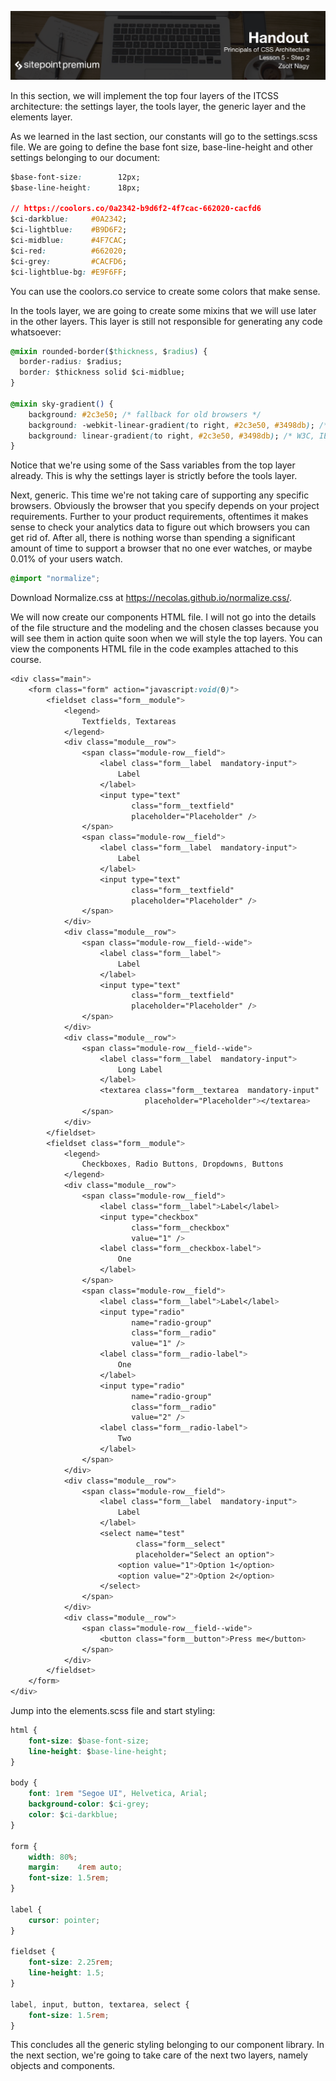 ![](headings/5.2.png)

In this section, we will implement the top four layers of the ITCSS architecture: the settings layer, the tools layer, the generic layer and the elements layer.

As we learned in the last section, our constants will go to the settings.scss file. We are going to define the base font size, base-line-height and other settings belonging to our document:

```css
$base-font-size:        12px;
$base-line-height:      18px;

// https://coolors.co/0a2342-b9d6f2-4f7cac-662020-cacfd6
$ci-darkblue:     #0A2342;
$ci-lightblue:    #B9D6F2;
$ci-midblue:      #4F7CAC;
$ci-red:          #662020;
$ci-grey:         #CACFD6;
$ci-lightblue-bg: #E9F6FF;
```

You can use the coolors.co service to create some colors that make sense.

In the tools layer, we are going to create some mixins that we will use later in the other layers. This layer is still not responsible for generating any code whatsoever:

```css
@mixin rounded-border($thickness, $radius) {
  border-radius: $radius;
  border: $thickness solid $ci-midblue;
}

@mixin sky-gradient() {
    background: #2c3e50; /* fallback for old browsers */
    background: -webkit-linear-gradient(to right, #2c3e50, #3498db); /* Chrome 10-25, Safari 5.1-6 */
    background: linear-gradient(to right, #2c3e50, #3498db); /* W3C, IE 10+/ Edge, Firefox 16+, Chrome 26+, Opera 12+, Safari 7+ */
}
```

Notice that we're using some of the Sass variables from the top layer already. This is why the settings layer is strictly before the tools layer.

Next, generic. This time we're not taking care of supporting any specific browsers. Obviously the browser that you specify depends on your project requirements. Further to your product requirements, oftentimes it makes sense to check your analytics data to figure out which browsers you can get rid of. After all, there is nothing worse than spending a significant amount of time to support a browser that no one ever watches, or maybe 0.01% of your users watch.

```css
@import "normalize";
```

Download Normalize.css at https://necolas.github.io/normalize.css/.

We will now create our components HTML file. I will not go into the details of the file structure and the modeling and the chosen classes because you will see them in action quite soon when we will style the top layers. You can view the components HTML file in the code examples attached to this course. 

```css
<div class="main">
	<form class="form" action="javascript:void(0)">
		<fieldset class="form__module">
			<legend>
				Textfields, Textareas
			</legend>
			<div class="module__row">
				<span class="module-row__field">
					<label class="form__label  mandatory-input">
						Label
					</label>
					<input type="text"
						   class="form__textfield"
						   placeholder="Placeholder" />
				</span>
				<span class="module-row__field">
					<label class="form__label  mandatory-input">
						Label
					</label>                               
					<input type="text"
						   class="form__textfield" 
						   placeholder="Placeholder" />
				</span>                               
			</div>
			<div class="module__row">
				<span class="module-row__field--wide">
					<label class="form__label">
						Label
					</label>  
					<input type="text"
						   class="form__textfield"
						   placeholder="Placeholder" />
				</span>
			</div>  
			<div class="module__row">
				<span class="module-row__field--wide">
					<label class="form__label  mandatory-input">
						Long Label
					</label>  
					<textarea class="form__textarea  mandatory-input"
							  placeholder="Placeholder"></textarea>
				</span>
			</div>                  
		</fieldset>
		<fieldset class="form__module">
			<legend>
				Checkboxes, Radio Buttons, Dropdowns, Buttons
			</legend>
			<div class="module__row">
				<span class="module-row__field">
					<label class="form__label">Label</label>
					<input type="checkbox"
						   class="form__checkbox"
						   value="1" />
					<label class="form__checkbox-label">
						One
					</label>
				</span>
				<span class="module-row__field">
					<label class="form__label">Label</label>
					<input type="radio"
						   name="radio-group"
						   class="form__radio"
						   value="1" />
					<label class="form__radio-label">
						One
					</label>  
					<input type="radio"
						   name="radio-group"
						   class="form__radio"
						   value="2" />
					<label class="form__radio-label">
						Two
					</label>                        
				</span>
			</div>
			<div class="module__row">                
				<span class="module-row__field">
					<label class="form__label  mandatory-input">
						Label
					</label>                              
					<select name="test" 
							class="form__select"
							placeholder="Select an option">
						<option value="1">Option 1</option>
						<option value="2">Option 2</option>
					</select>
				</span>
			</div>
			<div class="module__row">
				<span class="module-row__field--wide">
					<button class="form__button">Press me</button>
				</span>
			</div>
		</fieldset>
	</form>
</div>
```

Jump into the elements.scss file and start styling:

```css
html {
    font-size: $base-font-size;
    line-height: $base-line-height;
}

body {
    font: 1rem "Segoe UI", Helvetica, Arial;
    background-color: $ci-grey;
    color: $ci-darkblue;
}

form {
    width: 80%;
    margin:    4rem auto;
    font-size: 1.5rem;
}

label {
    cursor: pointer;
}

fieldset {   
    font-size: 2.25rem;
    line-height: 1.5;       
}

label, input, button, textarea, select {
    font-size: 1.5rem;
}
```

This concludes all the generic styling belonging to our component library. In the next section, we're going to take care of the next two layers, namely objects and components.